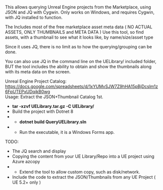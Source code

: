This allows querying Unreal Engine projects from the Marketplace, using JSON and JQ with Cygwin.
Only works on Windows, and requires Cygwin, with JQ installed to function.

The Includes most of the free marketplace asset meta data ( NO ACTUAL ASSETS, ONLY THUMBNAILS and META DATA )
Use this tool, so find assets, with a thumbnail to see what it looks like, by name/size/asset type

Since it uses JQ, there is no limit as to how the querying/grouping can be done.

You can also use JQ in the command line on the UELibrary/ included folder, BUT the tool includes the ability
to obtain and show the thumbnails along with its meta data on the screen.

Unreal Engine Project Catalog: https://docs.google.com/spreadsheets/d/1xYUMvSJW7Z9hHA15pBjDcslm1z6FpUTEPxUDqikB0wg  
Usage: Extract the JSON+Thumbnail Catalog 1st.
- <b>tar -xzvf UELibrary.tar.gz -C UELibrary/</b>
- Build the project with Dotnet 8
- - <b>dotnet build QueryUELibrary.sln</b>
- - Run the executable, it is a Windows Forms app.

TODO:
- The JQ search and display
- Copying the content from your UE Library/Repo into a UE project using Azure azcopy
- - Extend the tool to allow custom copy, such as disk/network.
- Include the code to extract the JSON/Thumbnails from any UE Project ( UE 5.2+ only )